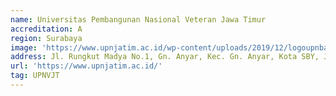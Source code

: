 ```yaml
---
name: Universitas Pembangunan Nasional Veteran Jawa Timur
accreditation: A
region: Surabaya
image: 'https://www.upnjatim.ac.id/wp-content/uploads/2019/12/logoupnbaru-300x294-min.png'
address: Jl. Rungkut Madya No.1, Gn. Anyar, Kec. Gn. Anyar, Kota SBY, Jawa Timur 60294
url: 'https://www.upnjatim.ac.id/'
tag: UPNVJT
---
```

